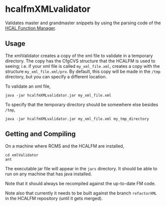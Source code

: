 hcalfmXMLvalidator
==================
Validates master and grandmaster snippets by using the parsing code of the [HCAL Function Manager](https://github.com/HCALRunControl/levelOneHCALFM).

Usage
-----
The xmlValidator creates a copy of the xml file to validate in a temporary directory. The copy has the CfgCVS structure that the HCALFM is used to seeing; i.e. if your xml file is called `my_xml_file.xml`, creates a copy with the structure `my_xml_file.xml/pro`. By default, this copy will be made in the `/tmp` directory, but you can specify a different location.

To validate an xml file,
```
java -jar hcalfmXMLvalidator.jar my_xml_file.xml
```


To specify that the temporary directory should be somewhere else besides `/tmp`,
```
java -jar hcalfmXMLvalidator.jar my_xml_file.xml my_tmp_directory
```


Getting and Compiling
---------------------
On a machine where RCMS and the HCALFM are installed,
```git clone git@github.com:HCALRunControl/xmlValidator.git
cd xmlValidator
ant
```
The executable jar file will appear in the `jars` directory. It should be able to run on any machine that has java installed.

Note that it should always be recompiled against the up-to-date FM code.

Note also that currently it needs to be built against the branch `refactorXML` in the HCALFM repository (until it gets merged).
